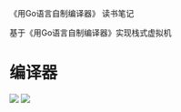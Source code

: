 《用Go语言自制编译器》 读书笔记

基于《用Go语言自制编译器》实现栈式虚拟机

# 编译器
![](https://res.weread.qq.com/wrepub/CB_3300018888_11.jpg)
![](https://res.weread.qq.com/wrepub/CB_3300018888_9.jpg)